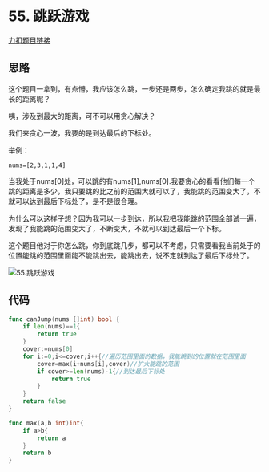 # 55. 跳跃游戏

[力扣题目链接](https://leetcode-cn.com/problems/jump-game/)

## 思路

这个题目一拿到，有点懵，我应该怎么跳，一步还是两步，怎么确定我跳的就是最长的距离呢？

咦，涉及到最大的距离，可不可以用贪心解决？

我们来贪心一波，我要的是到达最后的下标处。

举例：

`nums=[2,3,1,1,4]`

当我处于nums[0]处，可以跳的有nums[1],nums[0].我要贪心的看看他们每一个跳的距离是多少，我只要跳的比之前的范围大就可以了，我能跳的范围变大了，不就可以达到最后下标处了，是不是很合理。

为什么可以这样子想？因为我可以一步到达，所以我把我能跳的范围全部试一遍，发现了我能跳的范围变大了，不断变大，不就可以到达最后一个下标。

这个题目他对于你怎么跳，你到底跳几步，都可以不考虑，只需要看我当前处于的位置能跳的范围里面能不能跳出去，能跳出去，说不定就到达了最后下标处了。

![55.跳跃游戏](https://cdn.jsdelivr.net/gh/baici1/image-host/newimg/20210921131452.png)

## 代码

```go
func canJump(nums []int) bool {
    if len(nums)==1{
        return true
    }
    cover:=nums[0]
    for i:=0;i<=cover;i++{//遍历范围里面的数据，我能跳到的位置就在范围里面
        cover=max(i+nums[i],cover)//扩大能跳的范围
        if cover>=len(nums)-1{//到达最后下标处
            return true
        }
    }
    return false
}

func max(a,b int)int{
    if a>b{
        return a
    }
    return b
}
```



